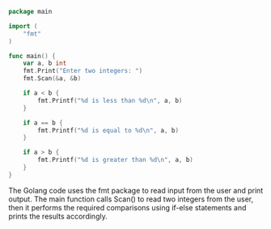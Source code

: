 ```go
package main

import (
	"fmt"
)

func main() {
	var a, b int
	fmt.Print("Enter two integers: ")
	fmt.Scan(&a, &b)

	if a < b {
		fmt.Printf("%d is less than %d\n", a, b)
	}

	if a == b {
		fmt.Printf("%d is equal to %d\n", a, b)
	}

	if a > b {
		fmt.Printf("%d is greater than %d\n", a, b)
	}
}
```
The Golang code uses the fmt package to read input from the user and print output. The main function calls Scan() to read two integers from the user, then it performs the required comparisons using if-else statements and prints the results accordingly.
